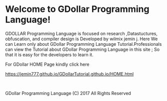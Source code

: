 

Welcome to GDollar Programming Language!
===========================================

GDOLLAR Programming Language is focused on research ,Datastuctures, obfuscation, and compiler design is Developed by wilmix jemin j. Here We can Learn only about GDollar Programming Language Tutorial.Professionals can view the Tutorial about GDollar Programming Language in this site ; So that it is easy for the developers to learn it.




For   GDollar  HOME  Page  kindly  click  here  

<a href src= "">https://jemin777.github.io/GDollarTutorial.github.io/HOME.html </a>
  
  


<br>


<p align="centre">  GDollar  Programming  Language  (C)   2017   All  Rights  Reserved <p>
